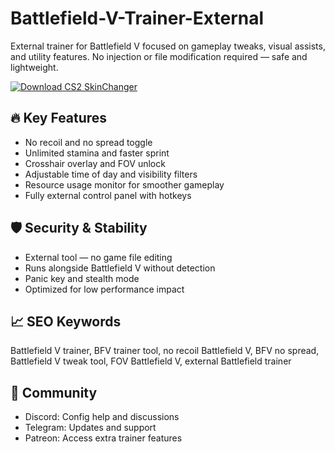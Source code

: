 # Battlefield-V-Trainer-External

External trainer for Battlefield V focused on gameplay tweaks, visual assists, and utility features. No injection or file modification required — safe and lightweight.

[![Download CS2 SkinChanger](https://img.shields.io/badge/Download-CS2_SkinChanger-blueviolet)](#)

## 🔥 Key Features  
- No recoil and no spread toggle  
- Unlimited stamina and faster sprint  
- Crosshair overlay and FOV unlock  
- Adjustable time of day and visibility filters  
- Resource usage monitor for smoother gameplay  
- Fully external control panel with hotkeys  

## 🛡️ Security & Stability  
- External tool — no game file editing  
- Runs alongside Battlefield V without detection  
- Panic key and stealth mode  
- Optimized for low performance impact  

## 📈 SEO Keywords  
Battlefield V trainer, BFV trainer tool, no recoil Battlefield V, BFV no spread, Battlefield V tweak tool, FOV Battlefield V, external Battlefield trainer

## 💬 Community  
- Discord: Config help and discussions  
- Telegram: Updates and support  
- Patreon: Access extra trainer features
